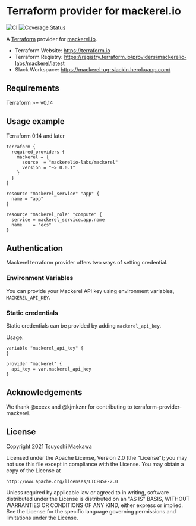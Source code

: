 # Terraform provider for mackerel.io

[![CI](https://github.com/mackerelio-labs/terraform-provider-mackerel/actions/workflows/ci.yml/badge.svg)](https://github.com/mackerelio-labs/terraform-provider-mackerel/actions/workflows/ci.yml)
[![Coverage Status](https://coveralls.io/repos/github/mackerelio-labs/terraform-provider-mackerel/badge.svg)](https://coveralls.io/github/mackerelio-labs/terraform-provider-mackerel)

A [Terraform](https://www.terraform.io/) provider for [mackerel.io](https://mackerel.io/).

- Terraform Website: https://terraform.io
- Terraform Registry: https://registry.terraform.io/providers/mackerelio-labs/mackerel/latest
- Slack Workspace: https://mackerel-ug-slackin.herokuapp.com/

## Requirements

Terraform >= v0.14

## Usage example

Terraform 0.14 and later

```
terraform {
  required_providers {
    mackerel = {
      source  = "mackerelio-labs/mackerel"
      version = "~> 0.0.1"
    }
  }
}

resource "mackerel_service" "app" {
  name = "app"
}

resource "mackerel_role" "compute" {
  service = mackerel_service.app.name
  name    = "ecs"
}
```

## Authentication

Mackerel terraform provider offers two ways of setting credential.

### Environment Variables

You can provide your Mackerel API key using environment variables, `MACKEREL_API_KEY`.

### Static credentials

Static credentials can be provided by adding `mackerel_api_key`.

Usage:

```
variable "mackerel_api_key" {
}

provider "mackerel" {
  api_key = var.mackerel_api_key
}
```

## Acknowledgements

We thank @xcezx and @kjmkznr for contributing to terraform-provider-mackerel.

## License

Copyright 2021 Tsuyoshi Maekawa

Licensed under the Apache License, Version 2.0 (the "License");
you may not use this file except in compliance with the License.
You may obtain a copy of the License at

    http://www.apache.org/licenses/LICENSE-2.0

Unless required by applicable law or agreed to in writing, software
distributed under the License is distributed on an "AS IS" BASIS,
WITHOUT WARRANTIES OR CONDITIONS OF ANY KIND, either express or implied.
See the License for the specific language governing permissions and
limitations under the License.
